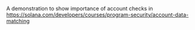 A demonstration to show importance of account checks in https://solana.com/developers/courses/program-security/account-data-matching

